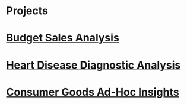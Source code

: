 # Projects

# [Budget Sales Analysis](https://github.com/Pp11112000/Budget-Sales-Analysis)

# [Heart Disease Diagnostic Analysis](https://github.com/Pp11112000/Heart-Disease-Diagnostic-Analysis)

# [Consumer Goods Ad-Hoc Insights](https://github.com/Pp11112000/Consumer-Goods-Ad-Hoc-Insights)
